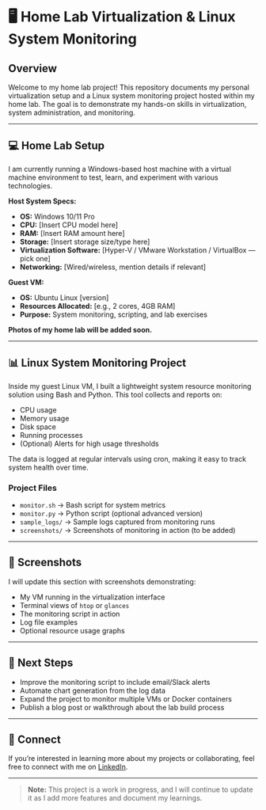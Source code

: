 # 🖥️ Home Lab Virtualization & Linux System Monitoring

## Overview

Welcome to my home lab project! This repository documents my personal virtualization setup and a Linux system monitoring project hosted within my home lab. The goal is to demonstrate my hands-on skills in virtualization, system administration, and monitoring.

---

## 💻 Home Lab Setup

I am currently running a Windows-based host machine with a virtual machine environment to test, learn, and experiment with various technologies. 

**Host System Specs:**
- **OS:** Windows 10/11 Pro
- **CPU:** [Insert CPU model here]
- **RAM:** [Insert RAM amount here]
- **Storage:** [Insert storage size/type here]
- **Virtualization Software:** [Hyper-V / VMware Workstation / VirtualBox — pick one]
- **Networking:** [Wired/wireless, mention details if relevant]

**Guest VM:**
- **OS:** Ubuntu Linux [version]
- **Resources Allocated:** [e.g., 2 cores, 4GB RAM]
- **Purpose:** System monitoring, scripting, and lab exercises

**Photos of my home lab will be added soon.** 

---

## 📊 Linux System Monitoring Project

Inside my guest Linux VM, I built a lightweight system resource monitoring solution using Bash and Python. This tool collects and reports on:
- CPU usage
- Memory usage
- Disk space
- Running processes
- (Optional) Alerts for high usage thresholds

The data is logged at regular intervals using cron, making it easy to track system health over time. 

### Project Files
- `monitor.sh` → Bash script for system metrics
- `monitor.py` → Python script (optional advanced version)
- `sample_logs/` → Sample logs captured from monitoring runs
- `screenshots/` → Screenshots of monitoring in action (to be added)

---

## 📸 Screenshots

I will update this section with screenshots demonstrating:
- My VM running in the virtualization interface
- Terminal views of `htop` or `glances`
- The monitoring script in action
- Log file examples
- Optional resource usage graphs

---

## 🚀 Next Steps

- Improve the monitoring script to include email/Slack alerts
- Automate chart generation from the log data
- Expand the project to monitor multiple VMs or Docker containers
- Publish a blog post or walkthrough about the lab build process

---

## 🤝 Connect

If you’re interested in learning more about my projects or collaborating, feel free to connect with me on [LinkedIn](https://secure-web.cisco.com/1t9ZAdGXgPIt_JrRwV7Jfw_An4RwDoOc1Sw4g42kB46OQ7SZdOTllXyLcGzh2rFvZD0cciDpIsgu9nCiExH4n-9Q6pckwOECXisXhizbz8z1zPxosZGR5UnDW36FRpF3-yCDV4_3KpdUbLtxvv8_vj6tmn6I-iZLwNROPDGJufjwBK7N0K62mR_lTfcUNcONLJC6bxM6PgJO5pZa3aPziQt5kH0N9dil4q42ePzKn8DRoR_Sf9nD1RAEvnolK5PCHCY-vozZqijYygFDmZfOy5ytdtHXR_T1aThqL4w7agcrtkPAQ5bpRdqsITfFxIz9fMPia2IfmMY88zKKigEmekw/https%3A%2F%2Fwww.linkedin.com%2Fin%2Fkayla-davis2300). 

---

> **Note:** This project is a work in progress, and I will continue to update it as I add more features and document my learnings.
